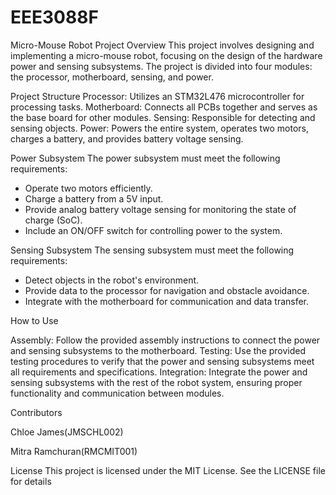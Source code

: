 # EEE3088F
Micro-Mouse Robot Project
Overview
This project involves designing and implementing a micro-mouse robot, focusing on the design of the hardware power and sensing subsystems. The project is divided into four modules: the processor, motherboard, sensing, and power.

Project Structure
Processor: Utilizes an STM32L476 microcontroller for processing tasks.
Motherboard: Connects all PCBs together and serves as the base board for other modules.
Sensing: Responsible for detecting and sensing objects.
Power: Powers the entire system, operates two motors, charges a battery, and provides battery voltage sensing.

Power Subsystem
The power subsystem must meet the following requirements:

- Operate two motors efficiently.
- Charge a battery from a 5V input.
- Provide analog battery voltage sensing for monitoring the state of charge (SoC).
- Include an ON/OFF switch for controlling power to the system.

Sensing Subsystem
The sensing subsystem must meet the following requirements:

- Detect objects in the robot's environment.
- Provide data to the processor for navigation and obstacle avoidance.
- Integrate with the motherboard for communication and data transfer.

How to Use

Assembly: Follow the provided assembly instructions to connect the power and sensing subsystems to the motherboard.
Testing: Use the provided testing procedures to verify that the power and sensing subsystems meet all requirements and specifications.
Integration: Integrate the power and sensing subsystems with the rest of the robot system, ensuring proper functionality and communication between modules.

Contributors

Chloe James(JMSCHL002)

Mitra Ramchuran(RMCMIT001)

License
This project is licensed under the MIT License. See the LICENSE file for details

